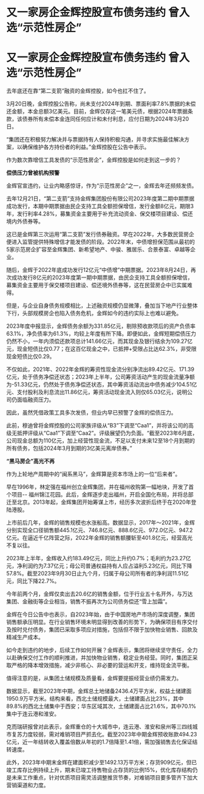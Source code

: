 # 又一家房企金辉控股宣布债务违约 曾入选“示范性房企”

# 又一家房企金辉控股宣布债务违约 曾入选“示范性房企”

去年底还在靠“第二支箭”融资的金辉控股，如今也扛不住了。

3月20日晚，金辉控股公告称，尚未支付2024年到期、票面利率7.8%票据的未偿还金额，本金总额3亿美元。目前，金辉仅存这一笔美元债，根据2024年票据条款，该债券所有未偿本金连同任何应计和未付利息，应付日期为2024年3月20日。

“集团还在积极努力解决并与票据持有人保持积极沟通，并寻求实施最佳解决方案，以确保维护各方持份者的利益。”金辉控股在公告中表示。

作为数次靠增信工具发债的“示范性房企”，金辉控股是如何走到这一步的？

**偿债压力曾被机构预警**

金辉官宣违约，让业内略感惊讶，作为“示范性房企”之一，金辉去年还频频发债。

去年12月21日，“第二支箭”支持金辉集团股份有限公司2023年度第二期中期票据成功发行，本期中期票据由民企支持工具全额担保增信，发行金额8亿元，期限3年，发行利率4.28%，募集资金主要用于补充流动资金、保交楼项目建设、偿还境内外债券等。

这已是金辉第三次运用“第二支箭”发行债券融资。早在2022年，大多数民营房企便进入监管提供特殊增信才能发债的阶段。2022年末，中债增担保范围从最初的5家示范房企扩容至金辉集团、新希望地产、中骏、雅居乐、合景泰富、卓越等企业。

随后，金辉于2022年底成功发行12亿元“中债增”中期票据。2023年8月24日，再次成功发行8亿元的2023年度第一期中期票据，由民企支持工具全额担保增信，募集资金主要用于保交楼项目建设、偿还境外债券等，这在民营房企中已实属难得。

但是，与企业自身债务规模相比，上述融资规模仍显微薄，叠加当下地产行业整体下行，头部规模房企也陷入债务危机，金辉如今的违约实际上也难以避免。

2023年度中报显示，金辉债务余额为331.85亿元，剔除预收款项后的资产负债率63.1%，净负债率为61.3%，均较上年度有所下降。即便如此，金辉短期偿债压力仍然不小，一年内须偿还款项总计141.66亿元，而其现金及银行结余为109.27亿元，现金短债比仅0.77；在这百亿现金之中，已抵押+受限占比达62.3%，非受限现金短债比仅0.29。

不仅如此，2021年、2022年金辉的筹资性现金流分别净流出89.42亿元、171.39亿元，处于债务净偿还状态；2023年上半年，公司筹资活动产生的现金流量净额为-51.33亿元，仍然处于债务净偿还状态，其中筹资活动流出中债务减少104.51亿元、支付股利及利息流出11.86亿元，筹资活动现金流入则仅65.03亿元，说明公司仍面临融资压力。

因此，虽然凭借政策工具多次发债，但业内早已预警了金辉的偿债压力。

此前，穆迪曾将金辉控股的公司家族评级从“B3”下调至“Caa1”，并将该公司的高级无抵押评级从“Caa1”下调至“Caa2”。评级展望仍为负面。“截至2023年6月底，公司现金总额为110亿元，加上经营性现金流，不足以支付未来12至18个月到期的所有债务，包括2024年3月到期的3亿美元离岸债券。”

**“黑马房企”高光不再**

作为上轮地产周期中的“闽系黑马”，金辉算是资本市场上的一位“后来者”。

早在1996年，林定强在福州创立金辉集团，并在福州收购第一幅地块，开发了首个项目--
福州锦江花园。此后，金辉逐步走出福州，开启全国化布局，并将总部迁至北京。2013年起，金辉集团开始筹谋上市，经历多次波折后终于在2020年登陆港股。

上市前后几年，金辉的销售规模也水涨船高。数据显示，2017年～2021年，金辉分别实现全口径销售额445.1亿元、746.8亿元、888.6亿元、972.0亿元、947.2亿元。在逼近千亿阵营之际，2022年金辉的销售额腰斩至401.8亿元，经营高光不复以往。

2023年上半年，金辉收入约183.49亿元，同比上升约0.7%；毛利约为23.27亿元，净利润约为7.37亿元；母公司普通权益持有人应占溢利5.23亿元，同比下降57.8%。截至2023年9月30日止九个月，归属于母公司所有者的净利润11.51亿元，同比下降22.7%。

今年前两个月，金辉仅卖出去20.6亿的销售金额，位于行业五十名开外，与万达集团、金融街等企业相当，销售不振再次为公司债务偿还“雪上加霜”。

金辉在今日公告中也表示，自2023年始，由于中国房地产市场的深度调整，集团销售额承压明显。在行业销售环境未明显得到改善的形势下，为确保项目有序交付及按时兑付债务，集团已采取多项应对措施，包括但不限于加快物业销售、回款及精减生产成本。

如今走到违约的地步，后续工作如何开展？金辉表示，集团将继续坚守责任，全力以赴确保交付工作的顺利推进，并加快物业销售，稳定业务经营。同时，集团正采取严格的降本增效措施，减少非核心、非必要的营运和开支，维持现金流平衡。

值得注意的是，从集团土储规模及质量看，金辉要提振经营业绩仍需发力。

数据显示，截至2023年中期，金辉总土地储备2436.4万平方米，权益土储建面1950.9万平方米。结构来看，西北土储规模最大，土储建面占比23%，其中89.8%的西北土储集中于西安；华东区域其次，土储建面占比21.6%，其中70.1%集中于连云港和淮安。

克而瑞研报曾对此表示，金辉重仓的十大城市中，连云港、淮安和泉州等三四线城市复苏力度较弱，需对难销项目严抓去化。截至2023年中期金辉预收账款494.23亿元，近一年结转收入覆盖倍数从年初的1.7倍降至1.41倍，需加强销售去化保证结转速度。

此外，2023年中期末金辉在建面积减少至1492.13万平方米；存货909亿元，但已竣工库存比例持续上升，期末已竣工待售物业占存货的比例15%，优化库存结构仍是未来工作重点，针对优质项目需灵活调整推货节奏，对难销项目要多管齐下加大营销渠道和力度。

